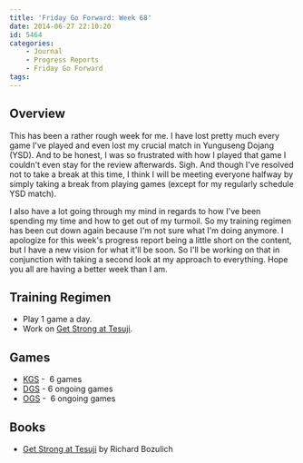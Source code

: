 ```yaml
---
title: 'Friday Go Forward: Week 68'
date: 2014-06-27 22:10:20
id: 5464
categories:
	- Journal
	- Progress Reports
	- Friday Go Forward
tags:
---
```


## Overview

This has been a rather rough week for me. I have lost pretty much every game I've played and even lost my crucial match in Yunguseng Dojang (YSD). And to be honest, I was so frustrated with how I played that game I couldn't even stay for the review afterwards. Sigh. And though I've resolved not to take a break at this time, I think I will be meeting everyone halfway by simply taking a break from playing games (except for my regularly schedule YSD match).

I also have a lot going through my mind in regards to how I've been spending my time and how to get out of my turmoil. So my training regimen has been cut down again because I'm not sure what I'm doing anymore. I apologize for this week's progress report being a little short on the content, but I have a new vision for what it'll be soon. So I'll be working on that in conjunction with taking a second look at my approach to everything. Hope you all are having a better week than I am.

## Training Regimen

*   Play 1 game a day.
*   Work on [Get Strong at Tesuji](http://www.bengozen.com/book-review-get-strong-tesuji/ "Book Review: Get Strong at Tesuji").

## Games

*   [KGS](http://www.gokgs.com "KGS Website") -  6 games
*   [DGS](http://www.dragongoserver.net/userinfo.php?uid=60385 "Dragon Go Server - BenGoZen") - 6 ongoing games
*   [OGS](http://online-go.com/user/view/549/BenGoZen "Online Go Server - BenGoZen") -  6 ongoing games

## Books

*   [Get Strong at Tesuji](http://www.bengozen.com/book-review-get-strong-tesuji/ "Book Review: Get Strong at Tesuji") by Richard Bozulich